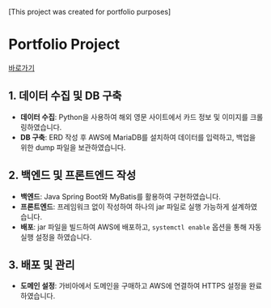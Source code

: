 [This project was created for portfolio purposes]

# Portfolio Project

[바로가기](https://ppocket.site)

## 1. 데이터 수집 및 DB 구축
- **데이터 수집**: Python을 사용하여 해외 영문 사이트에서 카드 정보 및 이미지를 크롤링하였습니다.
- **DB 구축**: ERD 작성 후 AWS에 MariaDB를 설치하여 데이터를 입력하고, 백업을 위한 dump 파일을 보관하였습니다.

## 2. 백엔드 및 프론트엔드 작성
- **백엔드**: Java Spring Boot와 MyBatis를 활용하여 구현하였습니다.
- **프론트엔드**: 프레임워크 없이 작성하여 하나의 jar 파일로 실행 가능하게 설계하였습니다.
- **배포**: jar 파일을 빌드하여 AWS에 배포하고, `systemctl enable` 옵션을 통해 자동 실행 설정을 하였습니다.

## 3. 배포 및 관리
- **도메인 설정**: 가비아에서 도메인을 구매하고 AWS에 연결하여 HTTPS 설정을 완료하였습니다.
